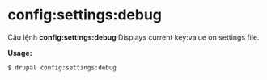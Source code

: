 # config:settings:debug
Câu lệnh **config:settings:debug** Displays current key:value on settings file.

**Usage:**
```
$ drupal config:settings:debug 
```
